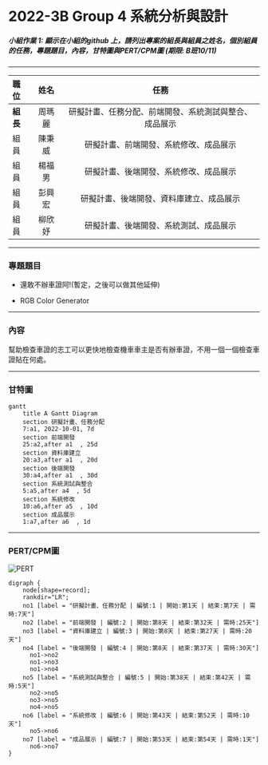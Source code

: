 # 2022-3B Group 4 系統分析與設計

##### 小組作業 1: 顯示在小組的github 上，請列出專案的組長與組員之姓名，個別組員的任務，專題題目，內容，甘特圖與PERT/CPM圖 (期限: B班10/11)

---

| **職位** | **姓名** | **任務** |
| :---- |:--------:| :----:|
| **組長** | 周瑪麗 | 研擬計畫、任務分配、前端開發、系統測試與整合、成品展示 |
| 組員 | 陳秉威 | 研擬計畫、前端開發、系統修改、成品展示 |
| 組員 | 楊福男 | 研擬計畫、後端開發、系統修改、成品展示 |
| 組員 | 彭興宏 | 研擬計畫、後端開發、資料庫建立、成品展示 |
| 組員 | 柳欣妤 | 研擬計畫、後端開發、系統測試、成品展示 |

---
### 專題題目
* 還敢不辦車證阿!(暫定，之後可以做其他延伸)

* RGB Color Generator
---
### 內容

幫助檢查車證的志工可以更快地檢查機車車主是否有辦車證，不用一個一個檢查車證貼在何處。

---
### 甘特圖

```mermaid
gantt
    title A Gantt Diagram
    section 研擬計畫、任務分配
    7:a1, 2022-10-01, 7d
    section 前端開發
    25:a2,after a1  , 25d
    section 資料庫建立
    20:a3,after a1  , 20d
    section 後端開發
    30:a4,after a1  , 30d 
    section 系統測試與整合
    5:a5,after a4  , 5d
    section 系統修改
    10:a6,after a5  , 10d
    section 成品展示
    1:a7,after a6  , 1d
```

---
### PERT/CPM圖

![PERT](PERT圖.jpg "PERT圖")

```graphviz
digraph {
	node[shape=record];
	rankdir="LR";
    no1 [label = "研擬計畫、任務分配 | 編號:1 | 開始:第1天 | 結束:第7天 | 需時:7天"]       
    no2 [label = "前端開發 | 編號:2 | 開始:第8天 | 結束:第32天 | 需時:25天"]      
    no3 [label = "資料庫建立 | 編號:3 | 開始:第8天 | 結束:第27天 | 需時:20天"]       
    no4 [label = "後端開發 | 編號:4 | 開始:第8天 | 結束:第37天 | 需時:30天"]
      no1->no2
      no1->no3
      no1->no4
    no5 [label = "系統測試與整合 | 編號:5 | 開始:第38天 | 結束:第42天 | 需時:5天"]
      no2->no5
      no3->no5
      no4->no5
    no6 [label = "系統修改 | 編號:6 | 開始:第43天 | 結束:第52天 | 需時:10天"]
      no5->no6
    no7 [label = "成品展示 | 編號:7 | 開始:第53天 | 結束:第54天 | 需時:1天"]
      no6->no7
}
```
